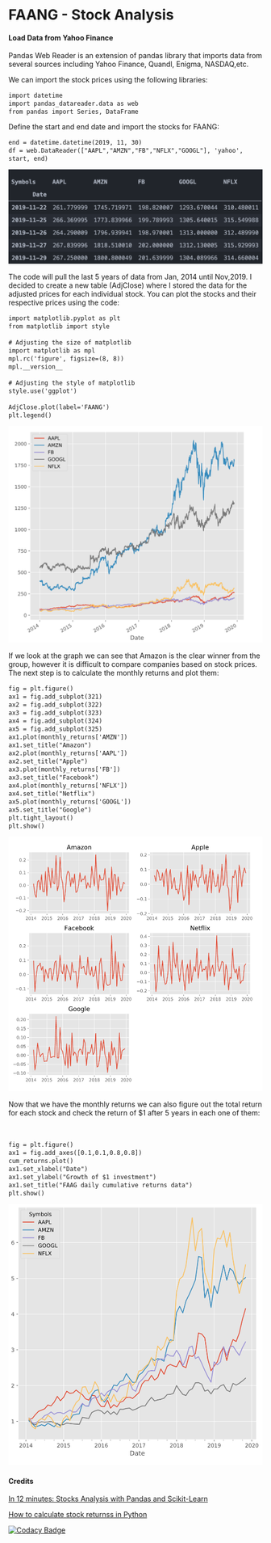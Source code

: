 # FAANG - Stock Analysis

#### Load Data from Yahoo Finance

Pandas Web Reader is an extension of pandas library that imports data from several sources including Yahoo Finance, Quandl, Enigma, NASDAQ,etc.

We can import the stock prices using the following libraries:

```import pandas as pd
import datetime
import pandas_datareader.data as web
from pandas import Series, DataFrame
```

Define the start and end date and import the stocks for FAANG:

```start = datetime.datetime(2014, 1, 1)
end = datetime.datetime(2019, 11, 30)
df = web.DataReader(["AAPL","AMZN","FB","NFLX","GOOGL"], 'yahoo', start, end)
```

![FAANG - Adjusted Prices](images/AdjClose.png)

The code will pull the last 5 years of data from Jan, 2014 until Nov,2019. I decided to create a new table (AdjClose) where I stored the data for the adjusted prices for each individual stock. You can plot the stocks and their respective prices using the code:

``` %matplotlib inline
import matplotlib.pyplot as plt
from matplotlib import style

# Adjusting the size of matplotlib
import matplotlib as mpl
mpl.rc('figure', figsize=(8, 8))
mpl.__version__

# Adjusting the style of matplotlib
style.use('ggplot')

AdjClose.plot(label='FAANG')
plt.legend()
```

![FAANG - Adjusted Prices](/images/stock_plot.png)

If we look at the graph we can see that Amazon is the clear winner from the group, however it is difficult to compare companies based on stock prices. The next step is to calculate the monthly returns and plot them:

```monthly_returns = AdjClose.resample('M').ffill().pct_change()
fig = plt.figure()
ax1 = fig.add_subplot(321)
ax2 = fig.add_subplot(322)
ax3 = fig.add_subplot(323)
ax4 = fig.add_subplot(324)
ax5 = fig.add_subplot(325)
ax1.plot(monthly_returns['AMZN'])
ax1.set_title("Amazon")
ax2.plot(monthly_returns['AAPL'])
ax2.set_title("Apple")
ax3.plot(monthly_returns['FB'])
ax3.set_title("Facebook")
ax4.plot(monthly_returns['NFLX'])
ax4.set_title("Netflix")
ax5.plot(monthly_returns['GOOGL'])
ax5.set_title("Google")
plt.tight_layout()
plt.show()
```

![FAANG - Monthly Returns](/images/monthly_plot.png)


Now that we have the monthly returns we can also figure out the total return for each stock and check the return of $1 after 5 years in each one of them:

```cum_returns = (monthly_returns + 1).cumprod()


fig = plt.figure()
ax1 = fig.add_axes([0.1,0.1,0.8,0.8])
cum_returns.plot()
ax1.set_xlabel("Date")
ax1.set_ylabel("Growth of $1 investment")
ax1.set_title("FAAG daily cumulative returns data")
plt.show()
```

![FAANG - Cumulative Returns](/images/cumulative_returns.png)

#### Credits

[In 12 minutes: Stocks Analysis with Pandas and Scikit-Learn](https://towardsdatascience.com/in-12-minutes-stocks-analysis-with-pandas-and-scikit-learn-a8d8a7b50ee7)

[How to calculate stock returnss in Python](https://www.codingfinance.com/post/2018-04-03-calc-returns-py/)

<!Add Codacy Badge!>

[![Codacy Badge](https://api.codacy.com/project/badge/Grade/a0d3d04c572542e484f8ee9ee99e0467)](https://www.codacy.com/manual/tmcbrigido/faang-stock?utm_source=github.com&amp;utm_medium=referral&amp;utm_content=tmcbrigido/faang-stock&amp;utm_campaign=Badge_Grade)